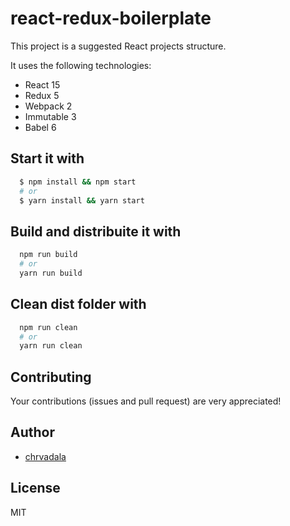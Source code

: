 # react-redux-boilerplate

This project is a suggested React projects structure.

It uses the following technologies:
 - React 15
 - Redux 5
 - Webpack 2
 - Immutable 3
 - Babel 6

## Start it with
```sh
  $ npm install && npm start
  # or
  $ yarn install && yarn start
```

## Build and distribuite it with
```sh
  npm run build
  # or
  yarn run build
```

## Clean dist folder with
```sh
  npm run clean
  # or
  yarn run clean
```

## Contributing
Your contributions (issues and pull request) are very appreciated!

## Author
- [chrvadala](https://github.com/chrvadala)

## License
MIT
